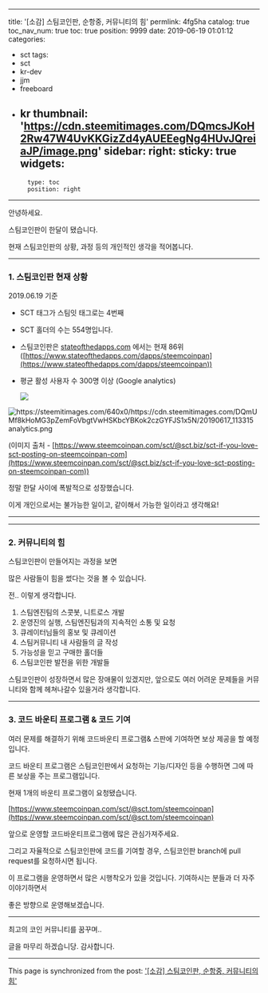 
---
title: '[소감] 스팀코인판, 순항중, 커뮤니티의 힘'
permlink: 4fg5ha
catalog: true
toc_nav_num: true
toc: true
position: 9999
date: 2019-06-19 01:01:12
categories:
- sct
tags:
- sct
- kr-dev
- jjm
- freeboard
- kr
thumbnail: 'https://cdn.steemitimages.com/DQmcsJKoH2Rw47W4UvKKGizZd4yAUEEegNg4HUvJQreiaJP/image.png'
sidebar:
    right:
        sticky: true
widgets:
    -
        type: toc
        position: right
---


안녕하세요.

스팀코인판이 한달이 됐습니다.

현재 스팀코인판의 상황, 과정 등의 개인적인 생각을 적어봅니다.

---

### 1. 스팀코인판 현재 상황

2019.06.19 기준

- SCT 태그가 스팀잇 태그로는 4번째
- SCT 홀더의 수는 554명입니다.
- 스팀코인판은 [stateofthedapps.com](http://stateofthedapps.com/) 에서는 현재 86위 ([https://www.stateofthedapps.com/dapps/steemcoinpan](https://www.stateofthedapps.com/dapps/steemcoinpan))
- 평균 활성 사용자 수 300명 이상 (Google analytics)

    ![](https://cdn.steemitimages.com/DQmcsJKoH2Rw47W4UvKKGizZd4yAUEEegNg4HUvJQreiaJP/image.png)

![https://steemitimages.com/640x0/https://cdn.steemitimages.com/DQmUMf8kHoMG3pZemFoVbgtVwHSKbcYBKok2czGYFJS1x5N/20190617_113315 analytics.png](https://steemitimages.com/640x0/https://cdn.steemitimages.com/DQmUMf8kHoMG3pZemFoVbgtVwHSKbcYBKok2czGYFJS1x5N/20190617_113315%20analytics.png)

(이미지 출처 - [https://www.steemcoinpan.com/sct/@sct.biz/sct-if-you-love-sct-posting-on-steemcoinpan-com](https://www.steemcoinpan.com/sct/@sct.biz/sct-if-you-love-sct-posting-on-steemcoinpan-com))

정말 한달 사이에 폭발적으로 성장했습니다.

이게 개인으로서는 불가능한 일이고, 같이해서 가능한 일이라고 생각해요! 

---

---

### 2. 커뮤니티의 힘

스팀코인판이 만들어지는 과정을 보면

많은 사람들이 힘을 썼다는 것을 볼 수 있습니다.

전.. 이렇게 생각합니다.

1. 스팀엔진팀의 스콧봇, 니트로스 개발
2. 운영진의 실행, 스팀엔진팀과의 지속적인 소통 및 요청
3. 큐레이터님들의 홍보 및 큐레이션
4. 스팀커뮤니티 내 사람들의 글 작성
5. 가능성을 믿고 구매한 홀더들
6. 스팀코인판 발전을 위한 개발들

스팀코인판이 성장하면서 많은 장애물이 있겠지만, 앞으로도 여러 어려운 문제들을 커뮤니티와 함께 헤쳐나갈수 있을거라 생각합니다.

---

### 3. 코드 바운티 프로그램 & 코드 기여

여러 문제를 해결하기 위해 코드바운티 프로그램& 스판에 기여하면 보상 제공을 할 예정입니다.

코드 바운티 프로그램은 스팀코인판에서 요청하는 기능/디자인 등을 수행하면 그에 따른 보상을 주는 프로그램입니다.

현재 1개의 바운티 프로그램이 요청됐습니다.

[https://www.steemcoinpan.com/sct/@sct.tom/steemcoinpan](https://www.steemcoinpan.com/sct/@sct.tom/steemcoinpan)

앞으로 운영할 코드바운티프로그램에 많은 관심가져주세요.

그리고 자율적으로 스팀코인판에 코드를 기여할 경우, 스팀코인판 branch에 pull request를 요청하시면 됩니다.

이 프로그램을 운영하면서 많은 시행착오가 있을 것입니다. 기여하시는 분들과 더 자주 이야기하면서

좋은 방향으로 운영해보겠습니다.

---

최고의 코인 커뮤니티를 꿈꾸며..

글을 마무리 하겠습니당. 감사합니다.

- - -

This page is synchronized from the post: ['[소감] 스팀코인판, 순항중, 커뮤니티의 힘'](https://steemit.com/@jacobyu/4fg5ha)
